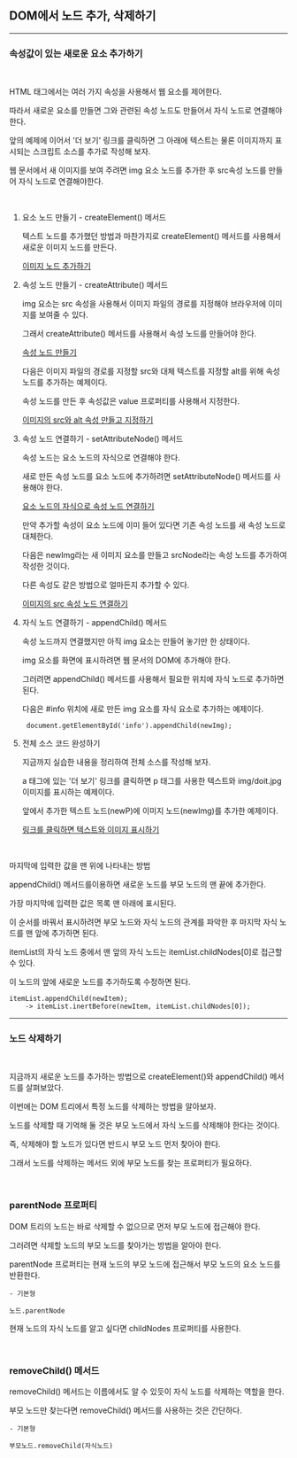 ## DOM에서 노드 추가, 삭제하기

***
### 속성값이 있는 새로운 요소 추가하기

<br>

HTML 태그에서는 여러 가지 속성을 사용해서 웹 요소를 제어한다.

따라서 새로운 요소를 만들면 그와 관련된 속성 노드도 만들어서 자식 노드로 연결해야 한다.

앞의 예제에 이어서 '더 보기' 링크를 클릭하면 그 아래에 텍스트는 물론 이미지까지 표시되는 스크립트 소스를 추가로 작성해 보자.

웹 문서에서 새 이미지를 보여 주려면 img 요소 노드를 추가한 후 src속성 노드를 만들어 자식 노드로 연결해야한다.

<br>

1) 요소 노드 만들기 - createElement() 메서드

    텍스트 노드를 추가했던 방법과 마찬가지로 createElement() 메서드를 사용해서 새로운 이미지 노드를 만든다.

    [이미지 노드 추가하기](./Doit_JavaScript_day42-1.html)

2) 속성 노드 만들기 - createAttribute() 메서드

    img 요소는 src 속성을 사용해서 이미지 파일의 경로를 지정해야 브라우저에 이미지를 보여줄 수 있다.

    그래서 createAttribute() 메서드를 사용해서 속성 노드를 만들어야 한다.

    [속성 노드 만들기](./Doit_JavaScript_day42-2.html)

    다음은 이미지 파일의 경로를 지정할 src와 대체 텍스트를 지정할 alt를 위해 속성 노드를 추가하는 예제이다.

    속성 노드를 만든 후 속성값은 value 프로퍼티를 사용해서 지정한다.

    [이미지의 src와 alt 속성 만들고 지정하기](./Doit_JavaScript_day42-3.html)


3) 속성 노드 연결하기 - setAttributeNode() 메서드

    속성 노드는 요소 노드의 자식으로 연결해야 한다.

    새로 만든 속성 노드를 요소 노드에 추가하려면 setAttributeNode() 메서드를 사용해야 한다.

    [요소 노드의 자식으로 속성 노드 연결하기](./Doit_JavaScript_day42-4.html)

    만약 추가할 속성이 요소 노드에 이미 들어 있다면 기존 속성 노드를 새 속성 노드로 대체한다.

    다음은 newImg라는 새 이미지 요소를 만들고 srcNode라는 속성 노드를 추가하여 작성한 것이다.

    다른 속성도 같은 방법으로 얼마든지 추가할 수 있다.

    [이미지의 src 속성 노드 연결하기](./Doit_JavaScript_day42-5.html)

4) 자식 노드 연결하기 - appendChild() 메서드

    속성 노드까지 연결했지만 아직 img 요소는 만들어 놓기만 한 상태이다.

    img 요소를 화면에 표시하려면 웹 문서의 DOM에 추가해야 한다.

    그러려면 appendChild() 메서드를 사용해서 필요한 위치에 자식 노드로 추가하면 된다.

    다음은 #info 위치에 새로 만든 img 요소를 자식 요소로 추가하는 예제이다.

        document.getElementById('info').appendChild(newImg);

5) 전체 소스 코드 완성하기

    지금까지 실습한 내용을 정리하여 전체 소스를 작성해 보자.

    a 태그에 있는 '더 보기' 링크를 클릭하면 p 태그를 사용한 텍스트와 img/doit.jpg 이미지를 표시하는 예제이다.

    앞에서 추가한 텍스트 노드(newP)에 이미지 노드(newImg)를 추가한 예제이다.

    [링크를 클릭하면 텍스트와 이미지 표시하기](./Doit_JavaScript_day42-6.html)

<br>

마지막에 입력한 값을 맨 위에 나타내는 방법

appendChild() 메서드를이용하면 새로운 노드를 부모 노드의 맨 끝에 추가한다.

가장 마지막에 입력한 값은 목록 맨 아래에 표시된다.

이 순서를 바꿔서 표시하려면 부모 노드와 자식 노드의 관계를 파악한 후 마지막 자식 노드를 맨 앞에 추가하면 된다.

itemList의 자식 노드 중에서 맨 앞의 자식 노드는 itemList.childNodes[0]로 접근할 수 있다.

이 노드의 앞에 새로운 노드를 추가하도록 수정하면 된다.

    itemList.appendChild(newItem);
        -> itemList.inertBefore(newItem, itemList.childNodes[0]);


***
### 노드 삭제하기

<br>

지금까지 새로운 노드를 추가하는 방법으로 createElement()와 appendChild() 메서드를 살펴보았다.

이번에는 DOM 트리에서 특정 노드를 삭제하는 방법을 알아보자.

노드를 삭제할 때 기억해 둘 것은 부모 노드에서 자식 노드를 삭제해야 한다는 것이다.

즉, 삭제해야 할 노드가 있다면 반드시 부모 노드 먼저 찾아야 한다.

그래서 노드를 삭제하는 메서드 외에 부모 노드를 찾는 프로퍼티가 필요하다.

<br>

### parentNode 프로퍼티

DOM 트리의 노드는 바로 삭제할 수 없으므로 먼저 부모 노드에 접근해야 한다.

그러려면 삭제할 노드의 부모 노드를 찾아가는 방법을 알아야 한다.

parentNode 프로퍼티는 현재 노드의 부모 노드에 접근해서 부모 노드의 요소 노드를 반환한다.

    - 기본형

    노드.parentNode

현재 노드의 자식 노드를 알고 싶다면 childNodes 프로퍼티를 사용한다.

<br>

### removeChild() 메서드

removeChild() 메서드는 이름에서도 알 수 있듯이 자식 노드를 삭제하는 역할을 한다.

부모 노드만 찾는다면 removeChild() 메서드를 사용하는 것은 간단하다.

    - 기본형

    부모노드.removeChild(자식노드)

